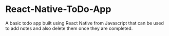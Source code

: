 # React-Native-ToDo-App
A basic todo app built using React Native from Javascript that can be used to add notes and also delete them once they are completed.
